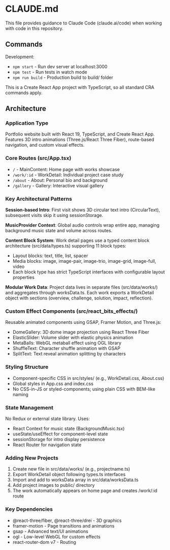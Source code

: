 # CLAUDE.md

This file provides guidance to Claude Code (claude.ai/code) when working with code in this repository.

## Commands

Development:
- `npm start` - Run dev server at localhost:3000
- `npm test` - Run tests in watch mode
- `npm run build` - Production build to build/ folder

This is a Create React App project with TypeScript, so all standard CRA commands apply.

## Architecture

### Application Type
Portfolio website built with React 19, TypeScript, and Create React App. Features 3D intro animations (Three.js/React Three Fiber), route-based navigation, and custom visual effects.

### Core Routes (src/App.tsx)
- `/` - MainContent: Home page with works showcase
- `/work/:id` - WorkDetail: Individual project case study
- `/about` - About: Personal bio and background
- `/gallery` - Gallery: Interactive visual gallery

### Key Architectural Patterns

**Session-based Intro**: First visit shows 3D circular text intro (CircularText), subsequent visits skip it using sessionStorage.

**MusicProvider Context**: Global audio controls wrap entire app, managing background music state and volume across routes.

**Content Block System**: Work detail pages use a typed content block architecture (src/data/types.ts) supporting 11 block types:
- Layout blocks: text, title, list, spacer
- Media blocks: image, image-pair, image-trio, image-grid, image-full, video
- Each block type has strict TypeScript interfaces with configurable layout properties

**Modular Work Data**: Project data lives in separate files (src/data/works/) and aggregates through worksData.ts. Each work exports a WorkDetail object with sections (overview, challenge, solution, impact, reflection).

### Custom Effect Components (src/react_bits_effects/)
Reusable animated components using GSAP, Framer Motion, and Three.js:
- DomeGallery: 3D dome image projection using React Three Fiber
- ElasticSlider: Volume slider with elastic physics animation
- MetaBalls: WebGL metaball effect using OGL library
- ShuffleText: Character shuffle animation with GSAP
- SplitText: Text reveal animation splitting by characters

### Styling Structure
- Component-specific CSS in src/styles/ (e.g., WorkDetail.css, About.css)
- Global styles in App.css and index.css
- No CSS-in-JS or styled-components; using plain CSS with BEM-like naming

### State Management
No Redux or external state library. Uses:
- React Context for music state (BackgroundMusic.tsx)
- useState/useEffect for component-level state
- sessionStorage for intro display persistence
- React Router for navigation state

### Adding New Projects
1. Create new file in src/data/works/ (e.g., projectname.ts)
2. Export WorkDetail object following types.ts interfaces
3. Import and add to worksData array in src/data/worksData.ts
4. Add project images to public/ directory
5. The work automatically appears on home page and creates /work/:id route

### Key Dependencies
- @react-three/fiber, @react-three/drei - 3D graphics
- framer-motion - Page transitions and animations
- gsap - Advanced text/UI animations
- ogl - Low-level WebGL for custom effects
- react-router-dom v7 - Routing
